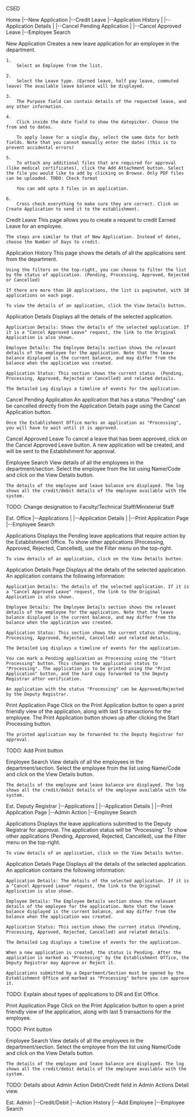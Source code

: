 CSED

Home
  |--New Application
  |--Credit Leave
  |--Application History
  |   |--Application Details
  |   |--Cancel Pending Application
  |	  |--Cancel Approved Leave
  |--Employee Search

New Application
	Creates a new leave application for an employee in the department.

	1.
		Select an Employee from the list.
	
	2.
		Select the Leave type. (Earned leave, half pay leave, commuted leave) The available leave balance will be displayed.
	
	3.
		The Purpose field can contain details of the requested leave, and any other information.
	
	4.
		Click inside the date field to show the datepicker. Choose the from and to dates. 

		To apply leave for a single day, select the same date for both fields. Note that you cannot manually enter the dates (this is to prevent accidental errors)

	5.
		To attach any additional files that are required for approval (like medical certificates), click the Add Attachment button. Select the file you would like to add by clicking on Browse. Only PDF files can be uploaded. TODO: Check format

		You can add upto 3 files in an application.

	6.
		Cross check everything to make sure they are correct. Click on Create Application to send it to the establishment.


Credit Leave
	This page allows you to create a request to credit Earned Leave for an employee.

	The steps are similar to that of New Application. Instead of dates, choose the Number of Days to credit.

Application History
	This page shows the details of all the applications sent from the department.

	Using the filters on the top-right, you can choose to filter the list by the status of application. (Pending, Processing, Approved, Rejected or Cancelled)

	If there are more than 10 applications, the list is paginated, with 10 applications on each page.

	To view the details of an application, click the View Details button.


Application Details
	Displays all the details of the selected application.

	Application Details: Shows the details of the selected application. If it is a "Cancel Approved Leave" request, the link to the Original Application is also shown.

	Employee Details: The Employee Details section shows the relevant details of the employee for the application. Note that the leave balance displayed is the current balance, and may differ from the balance when the application was created.

	Application Status: This section shows the current status  (Pending, Processing, Approved, Rejected or Cancelled) and related details. 

	The Detailed Log displays a timeline of events for the application.

Cancel Pending Application
	An application that has a status "Pending" can be cancelled directly from the Application Details page using the Cancel Application button.

	Once the Establishment Office marks an application as "Processing", you will have to wait until it is approved.

Cancel Approved Leave
	To cancel a leave that has been approved, click on the Cancel Approved Leave button. A new application will be created, and will be sent to the Establishment for approval.

Employee Search
	View details of all the employees in the department/section. Select the employee from the list using Name/Code and click on the View Details button.

	The details of the employee and leave balance are displayed. The log shows all the credit/debit details of the employee available with the system.


TODO: Change designation to Faculty/Technical Staff/Ministerial Staff

Est. Office
	|--Applications
	|	|--Application Details
	|	|--Print Application Page
	|--Employee Search

Applications
	Displays the Pending leave applications that require action by the Establishment Office. To show other applications (Processing, Approved, Rejected, Cancelled), use the Filter menu on the top-right.

	To view details of an application, click on the View Details button.

Application Details Page
	Displays all the details of the selected application. An application contains the following information:

	Application Details: The details of the selected application. If it is a "Cancel Approved Leave" request, the link to the Original Application is also shown.

	Employee Details: The Employee Details section shows the relevant details of the employee for the application. Note that the leave balance displayed is the current balance, and may differ from the balance when the application was created.

	Application Status: This section shows the current status (Pending, Processing, Approved, Rejected, Cancelled) and related details.

	The Detailed Log displays a timeline of events for the application.

	You can mark a Pending application as Processing using the "Start Processing" button. This changes the application status to "Processing". The application is to be printed using the "Print Application" button, and the hard copy forwarded to the Deputy Registrar after verification.

	An application with the status "Processing" can be Approved/Rejected by the Deputy Registrar.

Print Application Page
	Click on the Print Application button to open a print friendly view of the application, along with last 5 transactions for the employee. The Print Application button shows up after clicking the Start Processing button.

	The printed application may be forwarded to the Deputy Registrar for approval.

TODO: Add Print button


Employee Search
	View details of all the employees in the department/section. Select the employee from the list using Name/Code and click on the View Details button.

	The details of the employee and leave balance are displayed. The log shows all the credit/debit details of the employee available with the system.



Est. Deputy Registrar
	|--Applications
	|	|--Application Details
	|	|--Print Application Page
	|--Admin Action
	|--Employee Search


Applications
	Displays the leave applications submitted to the Deputy Registrar for approval. The application status will be "Processing". To show other applications (Pending, Approved, Rejected, Cancelled), use the Filter menu on the top-right.

	To view details of an application, click on the View Details button.

Application Details Page
Displays all the details of the selected application. An application contains the following information:

	Application Details: The details of the selected application. If it is a "Cancel Approved Leave" request, the link to the Original Application is also shown.

	Employee Details: The Employee Details section shows the relevant details of the employee for the application. Note that the leave balance displayed is the current balance, and may differ from the balance when the application was created.

	Application Status: This section shows the current status (Pending, Processing, Approved, Rejected, Cancelled) and related details.

	The Detailed Log displays a timeline of events for the application.

	When a new application is created, the status is Pending. After the application is marked as "Processing" by the Establishment Office, the Deputy Registrar may Approve or Reject it.
	
	Applications submitted by a Department/Section must be opened by the Establishment Office and marked as "Processing" before you can approve it.

TODO: Explain about types of applications to DR and Est Office.


Print Application Page
	Click on the Print Application button to open a print friendly view of the application, along with last 5 transactions for the employee.

TODO: Print button

Employee Search
	View details of all the employees in the department/section. Select the employee from the list using Name/Code and click on the View Details button.

	The details of the employee and leave balance are displayed. The log shows all the credit/debit details of the employee available with the system.


TODO: Details about Admin Action
Debit/Credit field in Admin Actions Detail view.


Est. Admin
	|--Credit/Debit
	|--Action History
	|--Add Employee
	|--Employee Search

